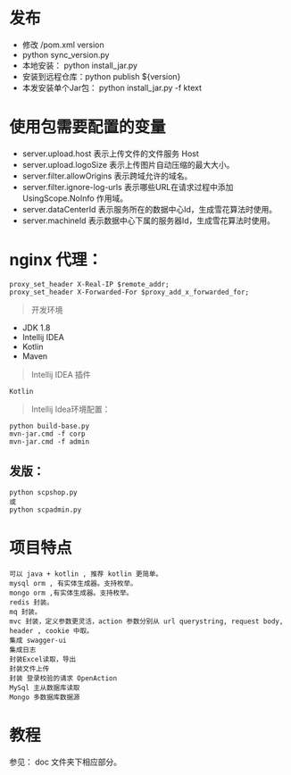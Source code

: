 
# 发布

- 修改 /pom.xml version
- python sync_version.py
- 本地安装： python install_jar.py  
- 安装到远程仓库：python publish ${version}
- 本发安装单个Jar包： python install_jar.py -f ktext

# 使用包需要配置的变量

- server.upload.host 表示上传文件的文件服务 Host
- server.upload.logoSize 表示上传图片自动压缩的最大大小。
- server.filter.allowOrigins 表示跨域允许的域名。
- server.filter.ignore-log-urls 表示哪些URL在请求过程中添加 UsingScope.NoInfo 作用域。
- server.dataCenterId 表示服务所在的数据中心Id，生成雪花算法时使用。
- server.machineId 表示数据中心下属的服务器Id，生成雪花算法时使用。

# nginx 代理：

```
proxy_set_header X-Real-IP $remote_addr;
proxy_set_header X-Forwarded-For $proxy_add_x_forwarded_for;
```



>开发环境

- JDK 1.8
- Intellij IDEA
- Kotlin
- Maven

>Intellij IDEA 插件
    
    Kotlin
    
>Intellij Idea环境配置：
    
    python build-base.py
    mvn-jar.cmd -f corp
    mvn-jar.cmd -f admin
 
## 发版：
    
    python scpshop.py
    或
    python scpadmin.py
 
# 项目特点

    可以 java + kotlin , 推荐 kotlin 更简单。
    mysql orm , 有实体生成器。支持枚举。
    mongo orm ,有实体生成器。支持枚举。
    redis 封装。
    mq 封装。
    mvc 封装，定义参数更灵活，action 参数分别从 url querystring, request body, header , cookie 中取。
    集成 swagger-ui
    集成日志
    封装Excel读取，导出
    封装文件上传
    封装 登录校验的请求 OpenAction
    MySql 主从数据库读取
    Mongo 多数据库数据源
    
# 教程

参见： doc 文件夹下相应部分。



